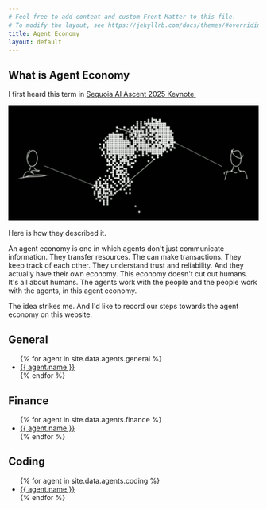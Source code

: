 ```yaml
---
# Feel free to add content and custom Front Matter to this file.
# To modify the layout, see https://jekyllrb.com/docs/themes/#overriding-theme-defaults
title: Agent Economy
layout: default
---
```


<h2>What is Agent Economy</h2>
<p>I first heard this term in <a href="https://www.youtube.com/watch?v=v9JBMnxuPX8&t=12s">Sequoia AI Ascent 2025 Keynote.</a></p>

<p>
  <img src="/assets/figure.png" />
</p>

<p>Here is how they described it.</p>
<p class="highlight">An agent economy is one in which agents don't just communicate information. They transfer resources. The can make transactions. They keep track of each other. They understand trust and reliability. And they actually have their own economy. This economy doesn't cut out humans. It's all about humans. The agents work with the people and the people work with the agents, in this agent economy.</p>
<p>The idea strikes me. And I'd like to record our steps towards the agent economy on this website.</p>

<!-- <h2>AI Agent</h2>
<p>There are many definitions of <em>agent</em>.</p>

<p><a href="https://www.anthropic.com/engineering/building-effective-agents">Anthropic</a> categorize all variations as agentic systems, but draw an important architectural distinction between workflows and agents:</p>
<ul>
  <li>Workflows are systems where LLMs and tools are orchestrated through predefined code paths.</li>
  <li>Agents, on the other hand, are systems where LLMs dynamically direct their own processes and tool usage, maintaining control over how they accomplish tasks.</li>
</ul>

<p><a href="https://x.com/AndrewYNg/status/1801295202788983136">Andrew Ng</a> thinks the same way: "Rather than arguing over which work to include or exclude as being a true agent, we can acknowledge that there are different degrees to which systems can be agentic. "</p>

<p>ChatGPT summarizes all these into an abstract form: AI Agent – An autonomous computational entity that continuously <b>perceives</b> its environment, <b>updates</b> an internal state, <b>decides</b> (via reasoning, planning, or learned policy) which action to take, and executes that action in order to <b>maximize a defined objective</b> (utility, reward, or set of constraints).</p>


<h2>Research</h2>
<dl>
  <dt><a href="https://arxiv.org/abs/2505.15799">The Agentic Economy</a> by Microsoft Research</dt>
  <dd>We explore the implications of an agentic economy, where assistant agents act on behalf of consumers and service agents represent businesses, interacting programmatically to facilitate transactions. A key distinction we draw is between unscripted interactions — enabled by technical advances in natural language and protocol design — and unrestricted interactions, which depend on market structures and governance. </dd>
</dl> -->





<h2>General</h2>
<ul>
{% for agent in site.data.agents.general %}
  <li>
    <a href="{{ agent.url }}" target="_blank">{{ agent.name }}</a>
  </li>
{% endfor %}
</ul>

<h2>Finance</h2>
<ul>
{% for agent in site.data.agents.finance %}
  <li>
    <a href="{{ agent.url }}" target="_blank">{{ agent.name }}</a>
  </li>
{% endfor %}
</ul>

<h2>Coding</h2>
<ul>
{% for agent in site.data.agents.coding %}
  <li>
    <a href="{{ agent.url }}" target="_blank">{{ agent.name }}</a>
  </li>
{% endfor %}
</ul>
